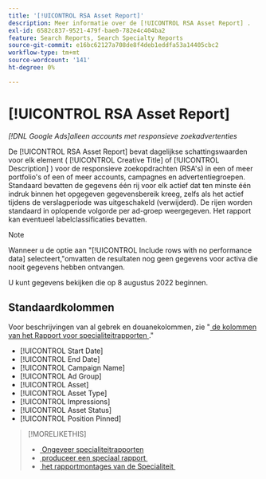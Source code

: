 ```yaml
---
title: '[!UICONTROL RSA Asset Report]'
description: Meer informatie over de [!UICONTROL RSA Asset Report] .
exl-id: 6582c837-9521-479f-bae0-782e4c404ba2
feature: Search Reports, Search Specialty Reports
source-git-commit: e16bc62127a708de8f4deb1eddfa53a14405cbc2
workflow-type: tm+mt
source-wordcount: '141'
ht-degree: 0%

---
```


# [!UICONTROL RSA Asset Report]

*[!DNL Google Ads]alleen accounts met responsieve zoekadvertenties*

De [!UICONTROL RSA Asset Report] bevat dagelijkse schattingswaarden voor elk element ( [!UICONTROL Creative Title] of [!UICONTROL Description] ) voor de responsieve zoekopdrachten (RSA&#39;s) in een of meer portfolio&#39;s of een of meer accounts, campagnes en advertentiegroepen. Standaard bevatten de gegevens één rij voor elk actief dat ten minste één indruk binnen het opgegeven gegevensbereik kreeg, zelfs als het actief tijdens de verslagperiode was uitgeschakeld (verwijderd). De rijen worden standaard in oplopende volgorde per ad-groep weergegeven. Het rapport kan eventueel labelclassificaties bevatten.

>[!NOTE]
>
>Wanneer u de optie aan &quot;[!UICONTROL Include rows with no performance data] selecteert,&quot;omvatten de resultaten nog geen gegevens voor activa die nooit gegevens hebben ontvangen.

U kunt gegevens bekijken die op 8 augustus 2022 beginnen.<!-- Later: You can view data for the previous 36 months. -->

## Standaardkolommen

Voor beschrijvingen van al gebrek en douanekolommen, zie &quot;[&#x200B; de kolommen van het Rapport voor specialiteitrapporten &#x200B;](specialty-report-columns.md).&quot;

* [!UICONTROL Start Date]
* [!UICONTROL End Date]
* [!UICONTROL Campaign Name]
* [!UICONTROL Ad Group]
* [!UICONTROL Asset]
* [!UICONTROL Asset Type]
* [!UICONTROL Impressions]
* [!UICONTROL Asset Status]
* [!UICONTROL Position Pinned]

>[!MORELIKETHIS]
>
>* [&#x200B; Ongeveer specialiteitrapporten &#x200B;](specialty-report-about.md)
>* [&#x200B; produceer een speciaal rapport &#x200B;](specialty-report-generate.md)
>* [&#x200B; het rapportmontages van de Specialiteit &#x200B;](specialty-report-settings.md)
